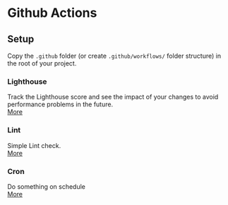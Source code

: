 # Github Actions

## Setup
Copy the `.github` folder (or create `.github/workflows/` folder structure) in the root of your project.

### Lighthouse
Track the Lighthouse score and see the impact of your changes to avoid performance problems in the future.</br>
[More](https://www.notion.so/bejamas/Lighthouse-4d299ac7ae0748aea00550486a0e404e)

### Lint
Simple Lint check.<br/>
[More](https://www.npmjs.com/package/eslint)

### Cron
Do something on schedule<br/>
[More](https://crontab.guru/)
